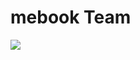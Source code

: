 # mebook Team
<a href = "https://github.com/atedesch1/mebook/graphs/contributors">
<img src = "https://contrib.rocks/image?repo=atedesch1/mebook"/>
</a> 
